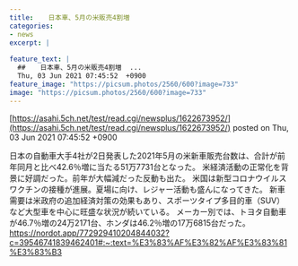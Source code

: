 ```yaml
---
title:  　日本車、5月の米販売4割増  
categories:
- news
excerpt: |
  
feature_text: |
  ##  　日本車、5月の米販売4割増  ...
  Thu, 03 Jun 2021 07:45:52  +0900
feature_image: "https://picsum.photos/2560/600?image=733"
image: "https://picsum.photos/2560/600?image=733"
---
```


[https://asahi.5ch.net/test/read.cgi/newsplus/1622673952/](https://asahi.5ch.net/test/read.cgi/newsplus/1622673952/)
posted on Thu, 03 Jun 2021 07:45:52  +0900

<!--more-->

日本の自動車大手4社が2日発表した2021年5月の米新車販売台数は、合計が前年同月と比べ42.6％増に当たる51万7731台となった。 米経済活動の正常化を背景に好調だった。前年が大幅減だった反動も出た。 米国は新型コロナウイルスワクチンの接種が進展。夏場に向け、レジャー活動も盛んになってきた。 新車需要は米政府の追加経済対策の効果もあり、スポーツタイプ多目的車（SUV）など大型車を中心に旺盛な状況が続いている。 メーカー別では、トヨタ自動車が46.7％増の24万2171台、ホンダは46.2％増の17万6815台だった。 https://nordot.app/772929410204844032?c=39546741839462401#:~:text=%E3%83%AF%E3%82%AF%E3%83%81%E3%83%B3
